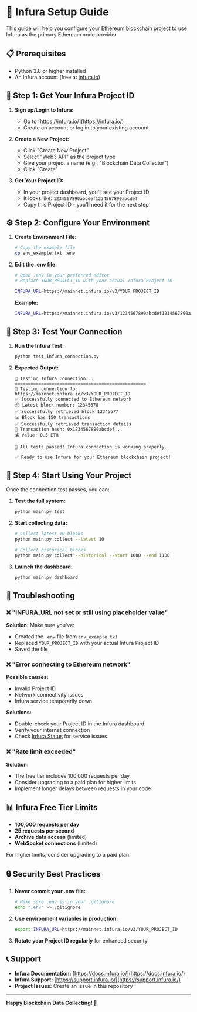 # 🚀 Infura Setup Guide

This guide will help you configure your Ethereum blockchain project to use Infura as the primary Ethereum node provider.

## 📋 Prerequisites

- Python 3.8 or higher installed
- An Infura account (free at [infura.io](https://infura.io/))

## 🔑 Step 1: Get Your Infura Project ID

1. **Sign up/Login to Infura:**
   - Go to [https://infura.io/](https://infura.io/)
   - Create an account or log in to your existing account

2. **Create a New Project:**
   - Click "Create New Project"
   - Select "Web3 API" as the project type
   - Give your project a name (e.g., "Blockchain Data Collector")
   - Click "Create"

3. **Get Your Project ID:**
   - In your project dashboard, you'll see your Project ID
   - It looks like: `1234567890abcdef1234567890abcdef`
   - Copy this Project ID - you'll need it for the next step

## ⚙️ Step 2: Configure Your Environment

1. **Create Environment File:**
   ```bash
   # Copy the example file
   cp env_example.txt .env
   ```

2. **Edit the .env file:**
   ```bash
   # Open .env in your preferred editor
   # Replace YOUR_PROJECT_ID with your actual Infura Project ID
   
   INFURA_URL=https://mainnet.infura.io/v3/YOUR_PROJECT_ID
   ```

   **Example:**
   ```bash
   INFURA_URL=https://mainnet.infura.io/v3/1234567890abcdef1234567890abcdef
   ```

## 🧪 Step 3: Test Your Connection

1. **Run the Infura Test:**
   ```bash
   python test_infura_connection.py
   ```

2. **Expected Output:**
   ```
   🧪 Testing Infura Connection...
   ==================================================
   🔗 Testing connection to: https://mainnet.infura.io/v3/YOUR_PROJECT_ID
   ✅ Successfully connected to Ethereum network
   📦 Latest block number: 12345678
   ✅ Successfully retrieved block 12345677
   📊 Block has 150 transactions
   ✅ Successfully retrieved transaction details
   🔗 Transaction hash: 0x1234567890abcdef...
   💰 Value: 0.5 ETH
   
   🎉 All tests passed! Infura connection is working properly.
   
   ✅ Ready to use Infura for your Ethereum blockchain project!
   ```

## 🚀 Step 4: Start Using Your Project

Once the connection test passes, you can:

1. **Test the full system:**
   ```bash
   python main.py test
   ```

2. **Start collecting data:**
   ```bash
   # Collect latest 10 blocks
   python main.py collect --latest 10
   
   # Collect historical blocks
   python main.py collect --historical --start 1000 --end 1100
   ```

3. **Launch the dashboard:**
   ```bash
   python main.py dashboard
   ```

## 🔧 Troubleshooting

### ❌ "INFURA_URL not set or still using placeholder value"
**Solution:** Make sure you've:
- Created the `.env` file from `env_example.txt`
- Replaced `YOUR_PROJECT_ID` with your actual Infura Project ID
- Saved the file

### ❌ "Error connecting to Ethereum network"
**Possible causes:**
- Invalid Project ID
- Network connectivity issues
- Infura service temporarily down

**Solutions:**
- Double-check your Project ID in the Infura dashboard
- Verify your internet connection
- Check [Infura Status](https://status.infura.io/) for service issues

### ❌ "Rate limit exceeded"
**Solution:** 
- The free tier includes 100,000 requests per day
- Consider upgrading to a paid plan for higher limits
- Implement longer delays between requests in your code

## 📊 Infura Free Tier Limits

- **100,000 requests per day**
- **25 requests per second**
- **Archive data access** (limited)
- **WebSocket connections** (limited)

For higher limits, consider upgrading to a paid plan.

## 🔒 Security Best Practices

1. **Never commit your .env file:**
   ```bash
   # Make sure .env is in your .gitignore
   echo ".env" >> .gitignore
   ```

2. **Use environment variables in production:**
   ```bash
   export INFURA_URL=https://mainnet.infura.io/v3/YOUR_PROJECT_ID
   ```

3. **Rotate your Project ID regularly** for enhanced security

## 📞 Support

- **Infura Documentation:** [https://docs.infura.io/](https://docs.infura.io/)
- **Infura Support:** [https://support.infura.io/](https://support.infura.io/)
- **Project Issues:** Create an issue in this repository

---

**Happy Blockchain Data Collecting! 🚀** 